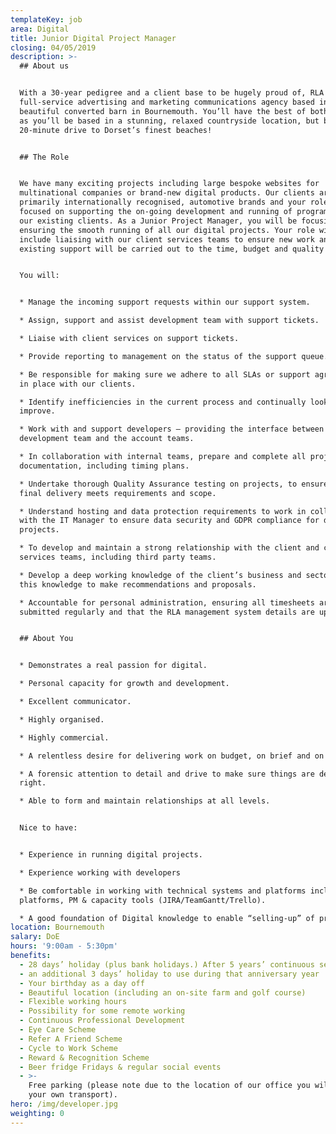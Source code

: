 ```yaml
---
templateKey: job
area: Digital
title: Junior Digital Project Manager
closing: 04/05/2019
description: >-
  ## About us


  With a 30-year pedigree and a client base to be hugely proud of, RLA is a
  full-service advertising and marketing communications agency based in a
  beautiful converted barn in Bournemouth. You’ll have the best of both worlds
  as you’ll be based in a stunning, relaxed countryside location, but be just a
  20-minute drive to Dorset’s finest beaches!


  ## The Role


  We have many exciting projects including large bespoke websites for
  multinational companies or brand-new digital products. Our clients are
  primarily internationally recognised, automotive brands and your role will be
  focused on supporting the on-going development and running of programmes for
  our existing clients. As a Junior Project Manager, you will be focusing on
  ensuring the smooth running of all our digital projects. Your role will
  include liaising with our client services teams to ensure new work and
  existing support will be carried out to the time, budget and quality required.


  You will:


  * Manage the incoming support requests within our support system.

  * Assign, support and assist development team with support tickets.

  * Liaise with client services on support tickets.

  * Provide reporting to management on the status of the support queue.

  * Be responsible for making sure we adhere to all SLAs or support agreements
  in place with our clients.

  * Identify inefficiencies in the current process and continually look to
  improve.

  * Work with and support developers – providing the interface between the
  development team and the account teams.

  * In collaboration with internal teams, prepare and complete all project
  documentation, including timing plans.

  * Undertake thorough Quality Assurance testing on projects, to ensure the
  final delivery meets requirements and scope.

  * Understand hosting and data protection requirements to work in collaboration
  with the IT Manager to ensure data security and GDPR compliance for digital
  projects.

  * To develop and maintain a strong relationship with the client and client
  services teams, including third party teams.

  * Develop a deep working knowledge of the client’s business and sector and use
  this knowledge to make recommendations and proposals.

  * Accountable for personal administration, ensuring all timesheets are
  submitted regularly and that the RLA management system details are up to date.


  ## About You


  * Demonstrates a real passion for digital.

  * Personal capacity for growth and development.

  * Excellent communicator.

  * Highly organised.

  * Highly commercial.

  * A relentless desire for delivering work on budget, on brief and on time.

  * A forensic attention to detail and drive to make sure things are delivered
  right.

  * Able to form and maintain relationships at all levels.


  Nice to have:


  * Experience in running digital projects.

  * Experience working with developers

  * Be comfortable in working with technical systems and platforms including CMS
  platforms, PM & capacity tools (JIRA/TeamGantt/Trello).

  * A good foundation of Digital knowledge to enable “selling-up” of projects.
location: Bournemouth
salary: DoE
hours: '9:00am - 5:30pm'
benefits:
  - 28 days’ holiday (plus bank holidays.) After 5 years’ continuous service
  - an additional 3 days’ holiday to use during that anniversary year
  - Your birthday as a day off
  - Beautiful location (including an on-site farm and golf course)
  - Flexible working hours
  - Possibility for some remote working
  - Continuous Professional Development
  - Eye Care Scheme
  - Refer A Friend Scheme
  - Cycle to Work Scheme
  - Reward & Recognition Scheme
  - Beer fridge Fridays & regular social events
  - >-
    Free parking (please note due to the location of our office you will need
    your own transport).
hero: /img/developer.jpg
weighting: 0
---
```


